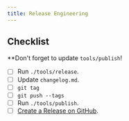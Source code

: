 ```yaml
---
title: Release Engineering
---
```


Checklist
---------
**Don't forget to update `tools/publish`!

- [ ] Run `./tools/release`.
- [ ] Update `changelog.md`.
- [ ] `git tag`
- [ ] `git push --tags`
- [ ] Run `./tools/publish`.
- [ ] [Create a Release on GitHub](https://github.com/seiyanuta/makestack/releases/new).
